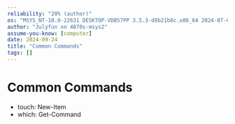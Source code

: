 ```yaml
---
reliability: "20% (author)"
os: "MSYS_NT-10.0-22631 DESKTOP-VDB57PP 3.5.3-d8b21b8c.x86_64 2024-07-09 18:03 UTC x86_64 Msys"
author: "Julyfun on 4070s-msys2"
assume-you-know: [computer]
date: 2024-09-24
title: "Common Commands"
tags: []
---
```


# Common Commands

- touch: New-Item
- which: Get-Command

